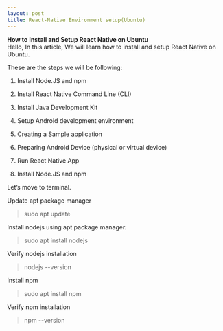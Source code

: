 ```yaml
---
layout: post
title: React-Native Environment setup(Ubuntu)
---
```


**How to Install and Setup React Native on Ubuntu**<br>
Hello, In this article, We will learn how to install and setup React Native on Ubuntu.

These are the steps we will be following:

1. Install Node.JS and npm
2. Install React Native Command Line (CLI)
3. Install Java Development Kit
4. Setup Android development environment
5. Creating a Sample application
6. Preparing Android Device (physical or virtual device)
7. Run React Native App

1. Install Node.JS and npm

Let’s move to terminal.

Update apt package manager

>  sudo apt update 

Install nodejs using apt package manager.

> sudo apt install nodejs

Verify nodejs installation

> nodejs --version


Install npm

> sudo apt install npm

Verify npm installation

> npm --version

